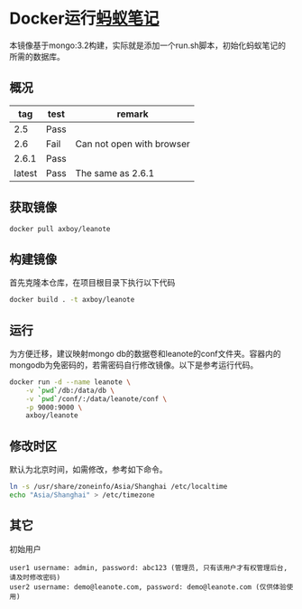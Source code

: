 # Docker运行[蚂蚁笔记](https://leanote.com/ '官网')

本镜像基于mongo:3.2构建，实际就是添加一个run.sh脚本，初始化蚂蚁笔记的所需的数据库。

## 概况

tag     |test   |remark
--------|-------|--------------
2.5     |Pass   |
2.6     |Fail   |Can not open with browser
2.6.1   |Pass   |
latest  |Pass   |The same as 2.6.1

## 获取镜像

```sh
docker pull axboy/leanote
```

## 构建镜像

首先克隆本仓库，在项目根目录下执行以下代码

```sh
docker build . -t axboy/leanote
```

## 运行

为方便迁移，建议映射mongo db的数据卷和leanote的conf文件夹。容器内的mongodb为免密码的，若需密码自行修改镜像。以下是参考运行代码。

```sh
docker run -d --name leanote \
    -v `pwd`/db:/data/db \
    -v `pwd`/conf/:/data/leanote/conf \
    -p 9000:9000 \
    axboy/leanote
```

## 修改时区

默认为北京时间，如需修改，参考如下命令。

```sh
ln -s /usr/share/zoneinfo/Asia/Shanghai /etc/localtime
echo "Asia/Shanghai" > /etc/timezone
```

## 其它

初始用户

```
user1 username: admin, password: abc123 (管理员, 只有该用户才有权管理后台, 请及时修改密码)
user2 username: demo@leanote.com, password: demo@leanote.com (仅供体验使用)
```
